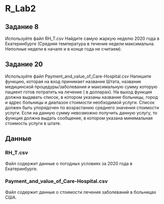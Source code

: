 # R_Lab2

## Задание 8
Используйте файл RH_T.csv Найдите самую жаркую неделю 2020 года в Екатеринбурге (Средняя температура в течение недели максимальна. Неполные недели в начале и в конце года не считаем).

## Задание 20
Используйте файл Payment_and_value_of_Care-Hospital.csv Напишите функцию, которая на вход принимает название Штата, название медицинской процедуры/заболевания и максимальную сумму которую пациент готов потратить на лечение ( в долларах). На выход функция должна выдавать список, в котором указаны название больницы, город и адрес больницы и диапазон стоимости необходимой услуги. Список должен быть упорядочен по возрастанию среднего значения стоимости услуги. Если на данную сумму невозможно получить данную услугу, то функция должна выдать сообщение, в котором указана минимальная стоимость услуги в штате.

## Данные

### RH_T.csv

Файл содержит данные о погодных условиях за 2020 года в Екатеринбурге.

### Payment_and_value_of_Care-Hospital.csv

Файл содержит данные о стоимости лечения заболеваний в больницах США.